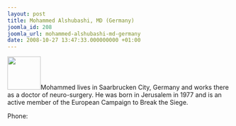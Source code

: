 ```yaml
---
layout: post
title: Mohammed Alshubashi, MD (Germany)
joomla_id: 208
joomla_url: mohammed-alshubashi-md-germany
date: 2008-10-27 13:47:33.000000000 +01:00
---
```

<img src="http://www.freegaza.org/uploads/passengers/file_3dd9539572_Mohammad.jpg" width="75" />Mohammed lives in Saarbrucken City, Germany and works there as a doctor of neuro-surgery. He was born in Jerusalem in 1977 and is an active member of the European Campaign to Break the Siege.<br /><p><a href=""></a></p><p>Phone:</p>
